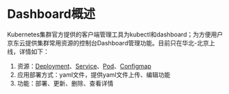 # Dashboard概述  
Kubernetes集群官方提供的客户端管理工具为kubectl和dashboard；为方便用户京东云提供集群常用资源的控制台Dashboard管理功能。目前只在华北-北京上线，详情如下：   
1) 资源：[Deployment](https://docs.jdcloud.com/cn/jcs-for-kubernetes/deployment-overview)、[Service](https://docs.jdcloud.com/cn/jcs-for-kubernetes/service-overview)、[Pod](https://docs.jdcloud.com/cn/jcs-for-kubernetes/pod-overview)、[Configmap](https://docs.jdcloud.com/cn/jcs-for-kubernetes/configmap-overview)  
2) 应用部署方式：yaml文件，提供yaml文件上传、编辑功能  
3) 功能：部署、更新、删除、查看详情  

